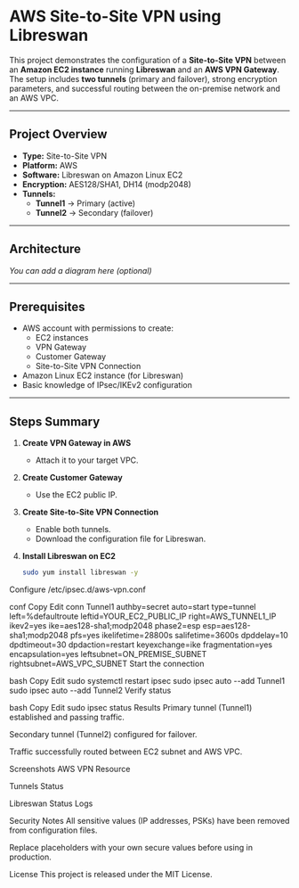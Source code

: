 # AWS Site-to-Site VPN using Libreswan

This project demonstrates the configuration of a **Site-to-Site VPN** between an **Amazon EC2 instance** running **Libreswan** and an **AWS VPN Gateway**.  
The setup includes **two tunnels** (primary and failover), strong encryption parameters, and successful routing between the on-premise network and an AWS VPC.

---

##  Project Overview

- **Type:** Site-to-Site VPN  
- **Platform:** AWS  
- **Software:** Libreswan on Amazon Linux EC2  
- **Encryption:** AES128/SHA1, DH14 (modp2048)  
- **Tunnels:**  
  - **Tunnel1** → Primary (active)  
  - **Tunnel2** → Secondary (failover)  

---

##  Architecture

_You can add a diagram here (optional)_

---

##  Prerequisites

- AWS account with permissions to create:
  - EC2 instances
  - VPN Gateway
  - Customer Gateway
  - Site-to-Site VPN Connection
- Amazon Linux EC2 instance (for Libreswan)
- Basic knowledge of IPsec/IKEv2 configuration

---

##  Steps Summary

1. **Create VPN Gateway in AWS**
   - Attach it to your target VPC.
   
2. **Create Customer Gateway**
   - Use the EC2 public IP.
   
3. **Create Site-to-Site VPN Connection**
   - Enable both tunnels.
   - Download the configuration file for Libreswan.

4. **Install Libreswan on EC2**
   ```bash
   sudo yum install libreswan -y
Configure /etc/ipsec.d/aws-vpn.conf

conf
Copy
Edit
conn Tunnel1
    authby=secret
    auto=start
    type=tunnel
    left=%defaultroute
    leftid=YOUR_EC2_PUBLIC_IP
    right=AWS_TUNNEL1_IP
    ikev2=yes
    ike=aes128-sha1;modp2048
    phase2=esp
    esp=aes128-sha1;modp2048
    pfs=yes
    ikelifetime=28800s
    salifetime=3600s
    dpddelay=10
    dpdtimeout=30
    dpdaction=restart
    keyexchange=ike
    fragmentation=yes
    encapsulation=yes
    leftsubnet=ON_PREMISE_SUBNET
    rightsubnet=AWS_VPC_SUBNET
Start the connection

bash
Copy
Edit
sudo systemctl restart ipsec
sudo ipsec auto --add Tunnel1
sudo ipsec auto --add Tunnel2
Verify status

bash
Copy
Edit
sudo ipsec status
 Results
Primary tunnel (Tunnel1) established and passing traffic.

Secondary tunnel (Tunnel2) configured for failover.

Traffic successfully routed between EC2 subnet and AWS VPC.

 Screenshots
AWS VPN Resource

Tunnels Status

Libreswan Status Logs

 Security Notes
All sensitive values (IP addresses, PSKs) have been removed from configuration files.

Replace placeholders with your own secure values before using in production.

 License
This project is released under the MIT License.
